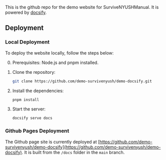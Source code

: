 This is the github repo for the demo website for SurviveNYUSHManual. It is powered by [docsify](https://docsify.js.org/).

## Deployment

### Local Deployment

To deploy the website locally, follow the steps below:

0. Prerequisites: Node.js and pnpm installed.

1. Clone the repository:

	```bash
	git clone https://github.com/demo-survivenyush/demo-docsify.git
	```

2. Install the dependencies:

	```bash
	pnpm install
	```

3. Start the server:

	```bash
	docsify serve docs
	```

### Github Pages Deployment

The Github page site is currently deployed at [https://github.com/demo-survivenyush/demo-docsify](https://github.com/demo-survivenyush/demo-docsify). It is built from the `/docs` folder in the `main` branch.